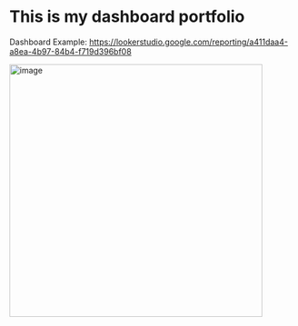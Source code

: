# This is my dashboard portfolio

Dashboard Example: 
https://lookerstudio.google.com/reporting/a411daa4-a8ea-4b97-84b4-f719d396bf08


<img width="445" alt="image" src="https://github.com/user-attachments/assets/0e68dabd-8c24-43a0-ae8d-3be566e3be40">


